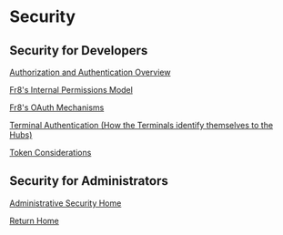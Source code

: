 # Security




Security for Developers
------------------

[Authorization and Authentication Overview](./AuthOverview.md)

[Fr8's Internal Permissions Model](/Docs/ForDevelopers/DevelopmentGuides/SecuritySystemWalkthrough.md)

[Fr8's OAuth Mechanisms](/Docs/ForDevelopers/DevelopmentGuides/Terminals/dotNet/TerminalDeveloping-Authentication.md)

[Terminal Authentication (How the Terminals identify themselves to the Hubs)](/Docs/ForDevelopers/OperatingConcepts/Authorization/TerminalAuthentication.md)

[Token Considerations](/Docs/ForDevelopers/OperatingConcepts/Authorization/ErrorHandling.md)



Security for Administrators
------------------
[Administrative Security Home](/Docs/SecurityHome.md)


[Return Home](/Docs/Home.md)  
